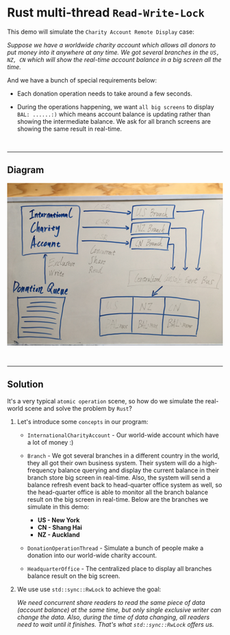 # Rust multi-thread `Read-Write-Lock`

This demo will simulate the `Charity Account Remote Display` case:

_Suppose we have a worldwide charity account which allows all donors to put money into it anywhere at any time. We got several branches in the `US, NZ, CN` which will show the real-time account balance in a big screen all the time._

And we have a bunch of special requirements below:

- Each donation operation needs to take around a few seconds.

- During the operations happening, we want `all big screens` to display `BAL: ......:)` which means account balance is updating rather than showing the intermediate balance. We ask for all branch screens are showing the same result in real-time.

</br>
<hr>

## Diagram

![image](https://github.com/wisonye/rust-multi-threading-read-write-lock/blob/master/activity-diagram.JPG)

</br>
<hr>

## Solution

It's a very typical `atomic operation` scene, so how do we simulate the real-world scene and solve the problem by `Rust`? 

1. Let's introduce some `concepts` in our program:

    - `InternationalCharityAccount` - Our world-wide account which have a lot of money :)

    - `Branch` - We got several branches in a different country in the world, they all got their own business system. Their system will do a high-frequency balance querying and display the current balance in their branch store big screen in real-time. Also, the system will send a balance refresh event back to head-quarter office system as well, so the head-quarter office is able to monitor all the branch balance result on the big screen in real-time. Below are the branches we simulate in this demo:
        - **US - New York**
        - **CN - Shang Hai**
        - **NZ - Auckland**

    - `DonationOperationThread` - Simulate a bunch of people make a donation into our world-wide charity account.

    - `HeadquarterOffice` - The centralized place to display all branches balance result on the big screen.


2. We use use `std::sync::RwLock` to achieve the goal: 

    _We need concurrent share readers to read the same piece of data (account balance) at the same time, but only single exclusive writer can change the data. Also, during the time of data changing, all readers need to wait until it finishes. That's what `std::sync::RwLock` offers us._


